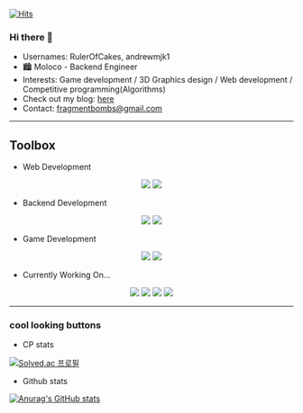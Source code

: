 [![Hits](https://hits.seeyoufarm.com/api/count/incr/badge.svg?url=https%3A%2F%2Fgithub.com%2FRulerOfCakes&count_bg=%2379C83D&title_bg=%23555555&icon=nucleo.svg&icon_color=%23E7E7E7&title=hits&edge_flat=false)](https://hits.seeyoufarm.com)
### Hi there 👋
- Usernames: RulerOfCakes, andrewmjk1
- 🏙 Moloco - Backend Engineer
- Interests: Game development / 3D Graphics design /
   Web development / Competitive programming(Algorithms)
- Check out my blog: [here][blog]
- Contact: fragmentbombs@gmail.com
------
## Toolbox
- Web Development
<p align="center">
  <img src="https://img.shields.io/badge/Next.js-000000?style=flat-square&logo=Next.js&logoColor=white"/>
  <img src="https://img.shields.io/badge/React-61DAFB?style=flat-square&logo=React&logoColor=white"/>
</p>

- Backend Development
<p align="center">
  <img src="https://img.shields.io/badge/NestJS-E0234E?style=flat-square&logo=NestJs&logoColor=white"/>
  <img src="https://img.shields.io/badge/Spring_Boot(Kotlin)-6DB33F?style=flat-square&logo=SpringBoot&logoColor=white"/>
</p>

- Game Development
<p align="center">
  <img src="https://img.shields.io/badge/Unity-000000?style=flat-square&logo=Unity&logoColor=white" />
  <img src="https://img.shields.io/badge/Unreal-0E1128?style=flat-square&logo=UnrealEngine&logoColor=white"/>
</p>

- Currently Working On...
<p align="center">
  <img src="https://img.shields.io/badge/Blender-F5792A?style=flat-square&logo=Blender&logoColor=white">
  <img src="https://img.shields.io/badge/Next.js-000000?style=flat-square&logo=Next.js&logoColor=white"/>
  <img src="https://img.shields.io/badge/Three.js-000000?style=flat-square&logo=Three.js&logoColor=white"/>
  <img src="https://img.shields.io/badge/Spring_Boot(Kotlin)-6DB33F?style=flat-square&logo=SpringBoot&logoColor=white"/>
</p>

------
### cool looking buttons
- CP stats

[![Solved.ac 프로필](http://mazassumnida.wtf/api/v2/generate_badge?boj=andrewmjk1)](https://solved.ac/andrewmjk1)

- Github stats

[![Anurag's GitHub stats](https://github-readme-stats.vercel.app/api?username=RulerOfCakes&theme=dark)](https://github.com/anuraghazra/github-readme-stats)
<!--
**RulerOfCakes/RulerOfCakes** is a ✨ _special_ ✨ repository because its `README.md` (this file) appears on your GitHub profile.

Here are some ideas to get you started:

- 🔭 I’m currently working on ...
- 🌱 I’m currently learning ...
- 👯 I’m looking to collaborate on ...
- 🤔 I’m looking for help with ...
- 💬 Ask me about ...
- 📫 How to reach me: ...
- 😄 Pronouns: ...
- ⚡ Fun fact: ...
-->
[blog]: https://rulerofcakes.github.io/
